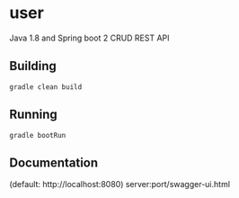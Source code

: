 # user
Java 1.8 and Spring boot 2 CRUD REST API

## Building
`gradle clean build`

## Running
`gradle bootRun`

## Documentation
(default: http://localhost:8080)
server:port/swagger-ui.html
